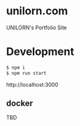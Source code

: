 # unilorn.com

UNILORN's Portfolio Site

# Development

```bash
$ npm i
$ npm run start
```

http://localhost:3000

## docker 

TBD
